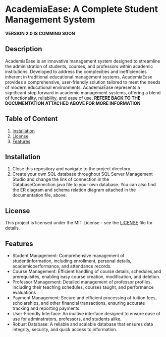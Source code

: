 # AcademiaEase: A Complete Student Management System
**VERSION 2.0 IS COMMING SOON**
## Description
AcademiaEase is an innovative management system designed to streamline the administration of students, courses, and professors within academic institutions. Developed to address the complexities and inefficiencies inherent in traditional educational management systems, AcademiaEase provides a comprehensive, user-friendly solution tailored to meet the needs of modern educational environments. AcademiaEase represents a significant step forward in academic management systems, offering a blend of functionality, reliability, and ease of use. **REFERE BACK TO THE DOCUMENTATION ATTACHED ABOVE FOR MORE INFORMATION**
## Table of Content
1. [Installation](#installation)
2. [License](#license)
3. [Features](#features)
## Installation
1. Close this repository and navigate to the project directory.
2. Create your own SQL database throughout SQL Server Management Studio and change the link of connection in the DatabaseConnection.java file to your own database. You can also find the ER diagram and schema relation diagram attached in the documentation file, above.
## License
This project is licensed under the MIT License - see the [LICENSE](LICENSE) file for details.
## Features
- Student Management: Comprehensive management of studentinformation, including enrollment, personal details, academicperformance, and attendance records.
- Course Management: Efficient handling of course details, schedules,and prerequisites, enabling easy course creation, modification, and deletion.
- Professor Management: Detailed management of professor profiles, including their teaching schedules, courses taught, and performance evaluations
- Payment Management: Secure and efficient processing of tuition fees, scholarships, and other financial transactions, ensuring accurate tracking and reporting payments.
- User-Friendly Interface: An inuitive interface designed to ensure ease of use for adminstrators, professors, and students alike.
- Robust Database: A reliable and scalable database that ensures data integrity, security, and quick access to information.

